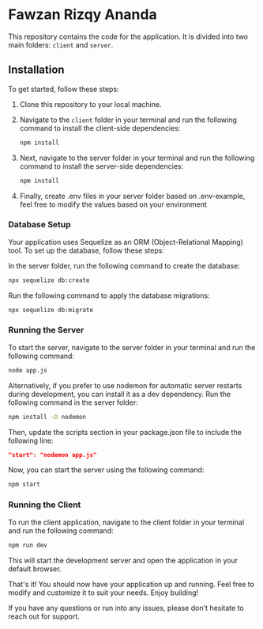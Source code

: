 # Fawzan Rizqy Ananda

This repository contains the code for the application. It is divided into two main folders: `client` and `server`.

## Installation

To get started, follow these steps:

1. Clone this repository to your local machine.
2. Navigate to the `client` folder in your terminal and run the following command to install the client-side dependencies:

   ```bash
   npm install
   ```

3. Next, navigate to the server folder in your terminal and run the following command to install the server-side dependencies:

   ```bash
   npm install
   ```
4. Finally, create .env files in your server folder based on .env-example, feel free to modify the values based on your environment

### Database Setup

Your application uses Sequelize as an ORM (Object-Relational Mapping) tool. To set up the database, follow these steps:

In the server folder, run the following command to create the database:

```bash
npx sequelize db:create
```

Run the following command to apply the database migrations:

```bash
npx sequelize db:migrate
```


### Running the Server

To start the server, navigate to the server folder in your terminal and run the following command:

```bash
node app.js
```

Alternatively, if you prefer to use nodemon for automatic server restarts during development, you can install it as a dev dependency. Run the following command in the server folder:

```bash
npm install -D nodemon
```

Then, update the scripts section in your package.json file to include the following line:

```json
"start": "nodemon app.js"
```

Now, you can start the server using the following command:

```bash
npm start
```

### Running the Client

To run the client application, navigate to the client folder in your terminal and run the following command:

```bash
npm run dev
```

This will start the development server and open the application in your default browser.

That's it! You should now have your application up and running. Feel free to modify and customize it to suit your needs. Enjoy building!

If you have any questions or run into any issues, please don't hesitate to reach out for support.